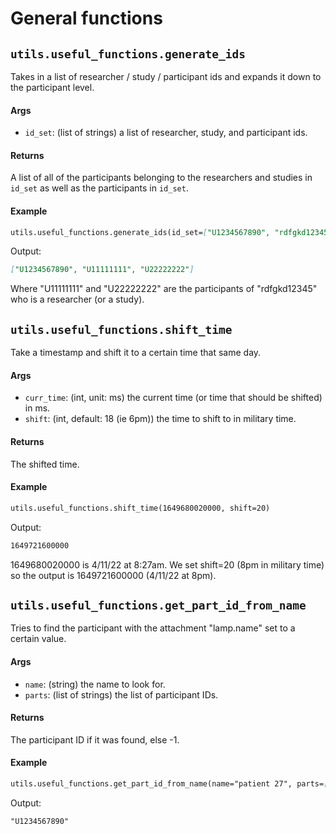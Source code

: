 # General functions

## `utils.useful_functions.generate_ids`
Takes in a list of researcher / study / participant ids and expands it down to the participant level. 

#### Args

- `id_set`: (list of strings) a list of researcher, study, and participant ids.

#### Returns
A list of all of the participants belonging to the researchers and studies in `id_set` as well as the participants in `id_set`.

#### Example

```markdown
utils.useful_functions.generate_ids(id_set=["U1234567890", "rdfgkd12345"])
```
Output:
```markdown
["U1234567890", "U11111111", "U22222222"]
```
Where "U11111111" and "U22222222" are the participants of "rdfgkd12345" who is a researcher (or a study).


## `utils.useful_functions.shift_time`
Take a timestamp and shift it to a certain time that same day.

#### Args

- `curr_time`: (int, unit: ms) the current time (or time that should be shifted) in ms.
- `shift`: (int, default: 18 (ie 6pm)) the time to shift to in military time.

#### Returns
The shifted time.

#### Example

```markdown
utils.useful_functions.shift_time(1649680020000, shift=20)
```
Output:
```markdown
1649721600000
```
1649680020000 is 4/11/22 at 8:27am. We set shift=20 (8pm in military time) so the output is 1649721600000 (4/11/22 at 8pm).

## `utils.useful_functions.get_part_id_from_name`
Tries to find the participant with the attachment "lamp.name" set to a certain value.

#### Args

- `name`: (string) the name to look for.
- `parts`: (list of strings) the list of participant IDs.

#### Returns
The participant ID if it was found, else -1. 

#### Example

```markdown
utils.useful_functions.get_part_id_from_name(name="patient 27", parts=["U1234567890", "U2222222222"])
```
Output:
```markdown
"U1234567890"
```
